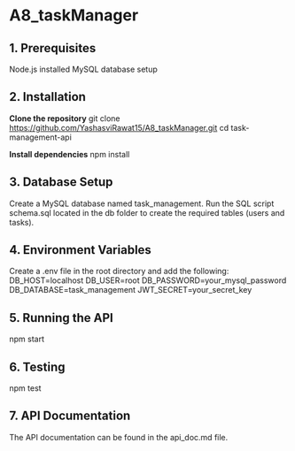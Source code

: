 # A8_taskManager

## 1. Prerequisites

Node.js installed
MySQL database setup

## 2. Installation
**Clone the repository**
git clone https://github.com/YashasviRawat15/A8_taskManager.git
cd task-management-api

**Install dependencies**
npm install

## 3. Database Setup

Create a MySQL database named task_management.
Run the SQL script schema.sql located in the db folder to create the required tables (users and tasks).

## 4. Environment Variables

Create a .env file in the root directory and add the following:
DB_HOST=localhost
DB_USER=root
DB_PASSWORD=your_mysql_password
DB_DATABASE=task_management
JWT_SECRET=your_secret_key

## 5. Running the API

npm start

## 6. Testing
npm test

## 7. API Documentation

The API documentation can be found in the api_doc.md file.

